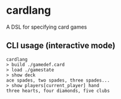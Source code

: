 # cardlang

A DSL for specifying card games

## CLI usage (interactive mode)
```
cardlang
> build ./gamedef.card
> load ./gamestate
> show deck
ace spades, two spades, three spades...
> show players[current_player] hand
three hearts, four diamonds, five clubs
```